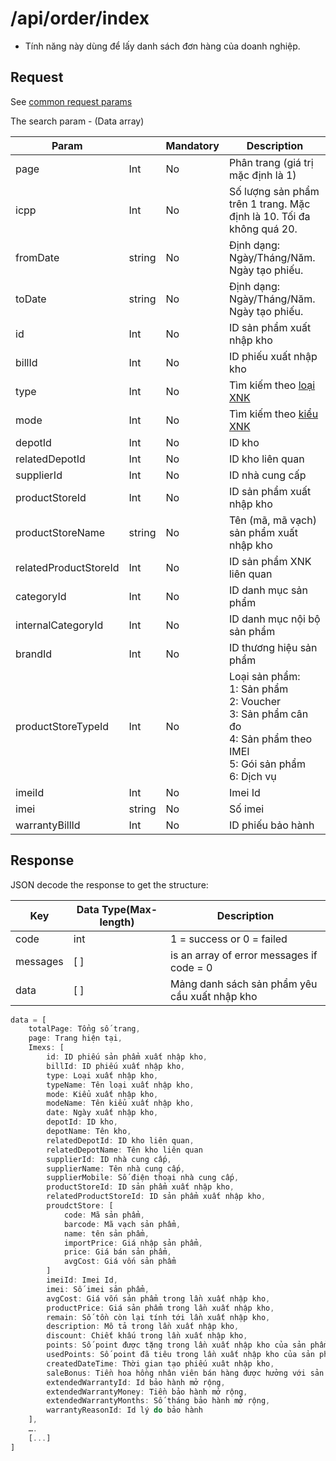 # /api/order/index

* Tính năng này dùng để lấy danh sách đơn hàng của doanh nghiệp.

## Request

See [common request params](/api.md#request)

The search param - \(Data array\)

| Param |  | Mandatory | Description |
| --- | --- | --- | --- |
| page | Int | No | Phân trang \(giá trị mặc định là 1\) |
| icpp | Int | No | Số lượng sản phẩm trên 1 trang. Mặc định là 10. Tối đa không quá 20. |
| fromDate | string | No | Định dạng: Ngày/Tháng/Năm. Ngày tạo phiếu. |
| toDate | string | No | Định dạng: Ngày/Tháng/Năm. Ngày tạo phiếu. |
|id	|Int	|No	|ID sản phẩm xuất nhập kho|
|billId	|Int	|No	|ID phiếu xuất nhập kho|
|type	|Int	|No	|Tìm kiếm theo [loại XNK](/glossary.md#inventory)|
|mode	|Int	|No	|Tìm kiếm theo [kiểu XNK](/glossary.md#inventory)|
|depotId	|Int	|No	|ID kho|
|relatedDepotId	|Int	|No	|ID kho liên quan|
|supplierId	|Int	|No	|ID nhà cung cấp|
|productStoreId	|Int	|No	|ID sản phẩm xuất nhập kho|
|productStoreName	|string	|No	|Tên (mã, mã vạch) sản phẩm xuất nhập kho|
|relatedProductStoreId	|Int	|No	|ID sản phẩm XNK liên quan|
|categoryId	|Int	|No	|ID danh mục sản phẩm|
|internalCategoryId	|Int	|No	|ID danh mục nội bộ sản phẩm|
|brandId	|Int	|No	|ID thương hiệu sản phẩm|
|productStoreTypeId	|Int	|No	|Loại sản phẩm: <br>1: Sản phẩm<br>2: Voucher<br>3: Sản phẩm cân đo<br>4: Sản phẩm theo IMEI<br>5: Gói sản phẩm<br>6: Dịch vụ |
|imeiId	|Int	|No	|Imei Id
|imei	|string	|No	|Số imei
|warrantyBillId	|Int	|No	|ID phiếu bảo hành

## Response

JSON decode the response to get the structure:

| Key | Data Type\(Max-length\) | Description |
| --- | --- | --- |
| code | int | 1 = success or 0 = failed |
| messages | \[ \] | is an array of error messages if code = 0 |
| data | \[ \] | Mảng danh sách sản phẩm yêu cầu xuất nhập kho |

```js
data = [
    totalPage: Tổng số trang,
    page: Trang hiện tại,
    Imexs: [
        id: ID phiếu sản phẩm xuất nhập kho,
        billId: ID phiếu xuất nhập kho,
        type: Loại xuất nhập kho,
        typeName: Tên loại xuất nhập kho,
        mode: Kiểu xuất nhập kho,
        modeName: Tên kiểu xuất nhập kho,
        date: Ngày xuất nhập kho,
        depotId: ID kho,
        depotName: Tên kho,
        relatedDepotId: ID kho liên quan,
        relatedDepotName: Tên kho liên quan
        supplierId: ID nhà cung cấp,
        supplierName: Tên nhà cung cấp,
        supplierMobile: Số điện thoại nhà cung cấp,
        productStoreId: ID sản phẩm xuất nhập kho,
        relatedProductStoreId: ID sản phẩm xuất nhập kho,
        proudctStore: [
            code: Mã sản phẩm,
            barcode: Mã vạch sản phẩm,
            name: tên sản phẩm,
            importPrice: Giá nhập sản phẩm,
            price: Giá bán sản phẩm,
            avgCost: Giá vốn sản phẩm
        ]
        imeiId: Imei Id,
        imei: Số imei sản phẩm,
        avgCost: Giá vốn sản phẩm trong lần xuất nhập kho,
        productPrice: Giá sản phẩm trong lần xuất nhập kho,
        remain: Số tồn còn lại tính tới lần xuất nhập kho,
        description: Mô tả trong lần xuất nhập kho,
        discount: Chiết khấu trong lần xuất nhập kho,
        points: Số point được tặng trong lần xuất nhập kho của sản phẩm ,
        usedPoints: Số point đã tiêu trong lần xuất nhập kho của sản phẩm,
        createdDateTime: Thời gian tạo phiếu xuât nhập kho,
        saleBonus: Tiền hoa hồng nhân viên bán hàng được hưởng với sản phẩm,
        extendedWarrantyId: Id bảo hành mở rộng,
        extendedWarrantyMoney: Tiền bảo hành mở rộng,
        extendedWarrantyMonths: Số tháng bảo hành mở rộng,
        warrantyReasonId: Id lý do bảo hành
    ],
    ….
    [...]
]
```



